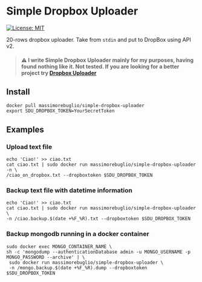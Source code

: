 Simple Dropbox Uploader
===

[![License: MIT](https://img.shields.io/badge/License-MIT-yellow.svg)](https://opensource.org/licenses/MIT)

20-rows dropbox uploader. Take from `stdin` and put to DropBox using API v2. 


> #### :warning: I write **Simple Dropbox Uploader** mainly for my purposes, having found nothing like it. Not tested. If you are looking for a better project try [Dropbox Uploader](https://github.com/andreafabrizi/Dropbox-Uploader)


## Install
```
docker pull massimorebuglio/simple-dropbox-uploader
export SDU_DROPBOX_TOKEN=YourSecretToken
```

## Examples

### Upload text file
```
echo 'Ciao!' >> ciao.txt
cat ciao.txt | sudo docker run massimorebuglio/simple-dropbox-uploader -n \
/ciao_on_dropbox.txt --dropboxtoken $SDU_DROPBOX_TOKEN
```

### Backup text file with datetime information
```
echo 'Ciao!' >> ciao.txt
cat ciao.txt | sudo docker run massimorebuglio/simple-dropbox-uploader \
-n /ciao.backup.$(date +%F_%R).txt --dropboxtoken $SDU_DROPBOX_TOKEN 
```

### Backup mongodb running in a docker container
```
sudo docker exec MONGO_CONTAINER_NAME \
sh -c 'mongodump --authenticationDatabase admin -u MONGO_USERNAME -p MONGO_PASSWORD --archive' | \
 sudo docker run massimorebuglio/simple-dropbox-uploader \
 -n /mongo.backup.$(date +%F_%R).dump --dropboxtoken $SDU_DROPBOX_TOKEN 
```









